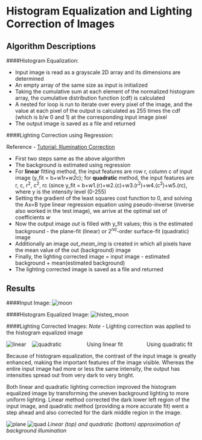 Histogram Equalization and Lighting Correction of Images
=======================================

Algorithm Descriptions
----------------------
####Histogram Equalization:

+  Input image is read as a grayscale 2D array and its dimensions are determined
+  An empty array of the same size as input is initialized
+  Taking the cumulative sum at each element of the normalized histogram array, the cumulative distribution function (cdf) is calculated
+  A nested for loop is run to iterate over every pixel of the image, and the value at each pixel of the output is calculated as 255 times the cdf (which is b/w 0 and 1) at the corresponding input image pixel
+  The output image is saved as a file and returned


####Lighting Correction using Regression:

Reference - [Tutorial: Illumination Correction](https://clouard.users.greyc.fr/Pantheon/experiments/illumination-correction/index-en.html#retrospective)

+  First two steps same as the above algorithm
+  The background is estimated using regression
+  For **linear** fitting method, the input features are row r, column c of input image (y_fit = b+w1*r+w2*c); for **quadratic** method, the input features are r, c, r<sup>2</sup>, c<sup>2</sup>, rc (since y_fit = b+w1.(r)+w2.(c)+w3.(r<sup>2</sup>)+w4.(c<sup>2</sup>)+w5.(rc), where y is the intensity level (0-255)
+  Setting the gradient of the least squares cost function to 0, and solving the Ax=B type linear regression equation using pseudo-inverse (inverse also worked in the test image), we arrive at the optimal set of coefficients *w*
+  Now the output image *out* is filled with y_fit values; this is the estimated background - the plane-fit (linear) or 2<sup>nd</sup>-order surface-fit (quadratic) image
+  Additionally an image *out_mean_img* is created in which all pixels have the mean value of the out (background) image
+  Finally, the lighting corrected image = input image - estimated background + mean(estimated background)
+  The lighting corrected image is saved as a file and returned


Results
---------
####Input Image:
![moon](https://raw.githubusercontent.com/tanay-bits/cvlib/master/Histogram%20Equalization%20and%20Lighting%20Correction/moon.bmp)

####Histogram Equalized Image:
![histeq_moon](https://raw.githubusercontent.com/tanay-bits/cvlib/master/Histogram%20Equalization%20and%20Lighting%20Correction/histeq_moon.bmp)

####Lighting Corrected Images:
*Note* - Lighting correction was applied to the histogram equalized image

![linear](https://raw.githubusercontent.com/tanay-bits/cvlib/master/Histogram%20Equalization%20and%20Lighting%20Correction/lc_lin_histeq_moon.bmp)&nbsp; &nbsp; ![quadratic](https://raw.githubusercontent.com/tanay-bits/cvlib/master/Histogram%20Equalization%20and%20Lighting%20Correction/lc_qd_histeq_moon.bmp)
&nbsp; &nbsp;&nbsp;&nbsp;&nbsp;&nbsp;&nbsp;&nbsp;&nbsp;&nbsp;&nbsp;&nbsp;&nbsp;&nbsp; Using linear fit &nbsp; &nbsp;&nbsp; &nbsp;&nbsp; &nbsp;&nbsp; &nbsp;&nbsp;&nbsp;&nbsp;Using quadratic fit

Because of histogram equalization, the contrast of the input image is greatly enhanced, making the important features of the image visible. Whereas the entire input image had more or less the same intensity, the output has intensities spread out from very dark to very bright.

Both linear and quadratic lighting correction improved the histogram equalized image by transforming the uneven background lighting to more uniform lighting. Linear method corrected the dark lower left region of the input image, and quadratic method (providing a more accurate fit) went a step ahead and also corrected for the dark middle region in the image.

![plane](https://raw.githubusercontent.com/tanay-bits/cvlib/master/MP3/planefit.png)
![quad](https://raw.githubusercontent.com/tanay-bits/cvlib/master/MP3/quadfit.png)
*Linear (top) and quadratic (bottom) approximation of background illumination*